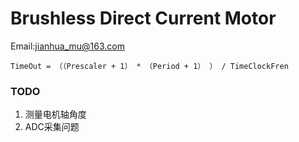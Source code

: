 # Brushless Direct Current Motor

Email:jianhua_mu@163.com

``TimeOut = （（Prescaler + 1） * （Period + 1） ） / TimeClockFren``

### TODO
1. 测量电机轴角度
2. ADC采集问题